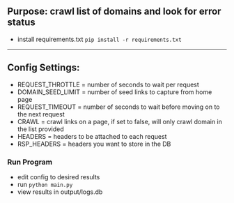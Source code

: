 Purpose: crawl list of domains and look for error status 
---
- install requirements.txt `pip install -r requirements.txt`
---
Config Settings:
-
- REQUEST_THROTTLE = number of seconds to wait per request
- DOMAIN_SEED_LIMIT = number of seed links to capture from home page
- REQUEST_TIMEOUT = number of seconds to wait before moving on to the next request
- CRAWL = crawl links on a page, if set to false, will only crawl domain in the list provided
- HEADERS = headers to be attached to each request
- RSP_HEADERS = headers you want to store in the DB
### Run Program ###
- edit config to desired results
- run `python main.py`
- view results in output/logs.db
